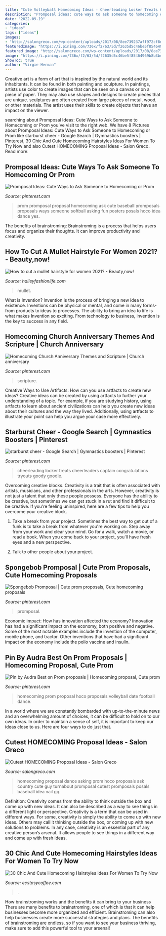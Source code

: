```yaml
---
title: "Cute Volleyball Homecoming Ideas - Cheerleading Locker Treats Cheerleaders Captain Congratulations Tryouts Goody Goodie"
description: "Promposal ideas: cute ways to ask someone to homecoming or prom"
date: "2022-09-19"
categories:
- "ideas"
tags: ["ideas"]
images:
- "http://salongreco.com/wp-content/uploads/2017/08/8ee739237aff972cf8d3253f11ca7e6d-country-prom-proposal-dance-proposal.jpg"
featuredImage: "https://i.pinimg.com/736x/f2/63/5d/f2635d5c46be5f85464969b8b3bc3fb4--prom-proposal-candle-decorations.jpg"
featured_image: "http://salongreco.com/wp-content/uploads/2017/08/8ee739237aff972cf8d3253f11ca7e6d-country-prom-proposal-dance-proposal.jpg"
image: "https://i.pinimg.com/736x/f2/63/5d/f2635d5c46be5f85464969b8b3bc3fb4--prom-proposal-candle-decorations.jpg"
ShowToc: true
author: "Virgie Herman"
---
```



Creative art is a form of art that is inspired by the natural world and its inhabitants. It can be found in both painting and sculpture. In paintings, artists use color to create images that can be seen on a canvas or on a piece of paper. They may also use shapes and designs to create pieces that are unique. sculptures are often created from large pieces of metal, wood, or other materials. The artist uses their skills to create objects that have an impact on the viewer.

	

		
searching about Promposal Ideas: Cute Ways to Ask Someone to Homecoming or Prom you've visit to the right web. We have 8 Pictures about Promposal Ideas: Cute Ways to Ask Someone to Homecoming or Prom like starburst cheer - Google Search | Gymnastics boosters | Pinterest, 30 Chic And Cute Homecoming Hairstyles Ideas For Women To Try Now and also Cutest HOMECOMING Proposal Ideas - Salon Greco. Read more:
		
    
## Promposal Ideas: Cute Ways To Ask Someone To Homecoming Or Prom

<img loading=lazy src="https://i.pinimg.com/736x/20/c8/7f/20c87f31b60150154adb52c392384262.jpg" onerror="this.onerror=null;this.src='https://tse2.mm.bing.net/th?id=OIP.5GiFk6r7vykdJ_TsVHsNEwHaJ4&amp;pid=15.1';" alt="Promposal Ideas: Cute Ways to Ask Someone to Homecoming or Prom">

_Source: pinterest.com_

>prom promposal proposal homecoming ask cute baseball promposals proposals ways someone softball asking fun posters posals hoco idea dance yes. 

	

The benefits of brainstroming:
Brainstroming is a process that helps users focus and organize their thoughts. It can improve productivity and creativity.

    
## How To Cut A Mullet Hairstyle For Women 2021? - Beauty,now!

<img loading=lazy src="https://haileyfashionlife.com/wp-content/uploads/2021/08/1-3-768x1365.jpg" onerror="this.onerror=null;this.src='https://tse2.mm.bing.net/th?id=OIP.RSTT2e8hWb9mCrLOpawo9QHaNK&amp;pid=15.1';" alt="How to cut a mullet hairstyle for women 2021? - Beauty,now!">

_Source: haileyfashionlife.com_

>mullet. 

	

What is Invention?
Invention is the process of bringing a new idea to existence. Inventions can be physical or mental, and come in many forms- from products to ideas to processes. The ability to bring an idea to life is what makes Invention so exciting. From technology to business, invention is the key to success in any field.

    
## Homecoming Church Anniversary Themes And Scripture | Church Anniversary

<img loading=lazy src="https://i.pinimg.com/736x/94/72/0a/94720ae8b0e92aa393030783a63227f4.jpg" onerror="this.onerror=null;this.src='https://tse1.mm.bing.net/th?id=OIP.id0vvPE2axPy20OgcMnb3AAAAA&amp;pid=15.1';" alt="Homecoming Church Anniversary Themes and Scripture | Church anniversary">

_Source: pinterest.com_

>scripture. 

	

Creative Ways to Use Artifacts: How can you use artfacts to create new ideas?
Creative ideas can be created by using artfacts to further your understanding of a topic. For example, if you are studying history, using artfacts to learn about ancient civilizations can help you create new ideas about their cultures and the way they lived. Additionally, using artfacts to illustrate your point can help you argue your case more effectively.

    
## Starburst Cheer - Google Search | Gymnastics Boosters | Pinterest

<img loading=lazy src="https://i.pinimg.com/736x/d8/f8/77/d8f8778d38c45d73c94718e393d30856.jpg" onerror="this.onerror=null;this.src='https://tse2.mm.bing.net/th?id=OIP.QDQ12fJuNmL3X-MKRhLRxAHaJ3&amp;pid=15.1';" alt="starburst cheer - Google Search | Gymnastics boosters | Pinterest">

_Source: pinterest.com_

>cheerleading locker treats cheerleaders captain congratulations tryouts goody goodie. 

	

Overcoming creative blocks.
Creativity is a trait that is often associated with artists, musicians, and other professionals in the arts. However, creativity is not just a talent that only these people possess. Everyone has the ability to be creative, but sometimes we can get stuck in a rut and find it difficult to be creative. If you're feeling uninspired, here are a few tips to help you overcome your creative block.
1. Take a break from your project. Sometimes the best way to get out of a funk is to take a break from whatever you're working on. Step away from your work and clear your mind. Go for a walk, watch a movie, or read a book. When you come back to your project, you'll have fresh eyes and a new perspective.

2. Talk to other people about your project.

    
## Spongebob Promposal | Cute Prom Proposals, Cute Homecoming Proposals

<img loading=lazy src="https://i.pinimg.com/736x/03/5a/12/035a122dcf6fdb72d7d202a9834a7905.jpg" onerror="this.onerror=null;this.src='https://tse3.mm.bing.net/th?id=OIP.ILObui13vjr_Gp1ni_0vDwHaJ3&amp;pid=15.1';" alt="Spongebob Promposal | Cute prom proposals, Cute homecoming proposals">

_Source: pinterest.com_

>promposal. 

	

Economic impact: How has innovation affected the economy?
Innovation has had a significant impact on the economy, both positive and negative. Some of the most notable examples include the invention of the computer, mobile phone, and tractor. Other inventions that have had a significant impact on the economy include the polio vaccine and insulin.

    
## Pin By Audra Best On Prom Proposals | Homecoming Proposal, Cute Prom

<img loading=lazy src="https://i.pinimg.com/736x/f2/63/5d/f2635d5c46be5f85464969b8b3bc3fb4--prom-proposal-candle-decorations.jpg" onerror="this.onerror=null;this.src='https://tse2.mm.bing.net/th?id=OIP.Ocb-r0za8JUjL85JbBPWcQHaJ3&amp;pid=15.1';" alt="Pin by Audra Best on Prom proposals | Homecoming proposal, Cute prom">

_Source: pinterest.com_

>homecoming prom proposal hoco proposals volleyball date football dance. 

	

In a world where we are constantly bombarded with up-to-the-minute news and an overwhelming amount of choices, it can be difficult to hold on to our own ideas. In order to maintain a sense of self, it is important to keep our ideas close to us. Here are four ways to do just that.

    
## Cutest HOMECOMING Proposal Ideas - Salon Greco

<img loading=lazy src="http://salongreco.com/wp-content/uploads/2017/08/8ee739237aff972cf8d3253f11ca7e6d-country-prom-proposal-dance-proposal.jpg" onerror="this.onerror=null;this.src='https://tse4.mm.bing.net/th?id=OIP.ZRz7bMHq8SobMdvQFjCMBgHaJ4&amp;pid=15.1';" alt="Cutest HOMECOMING Proposal Ideas - Salon Greco">

_Source: salongreco.com_

>homecoming proposal dance asking prom hoco proposals ask country cute guy turnabout promposal cutest promposals posals baseball idea nail gq. 

	

Definition: Creativity comes from the ability to think outside the box and come up with new ideas. It can also be described as a way to see things in a different light or perspective.
Creativity is a term that can be used in different ways. For some, creativity is simply the ability to come up with new ideas. Others may call it thinking outside the box, or coming up with new solutions to problems. In any case, creativity is an essential part of any creative person’s arsenal. It allows people to see things in a different way and come up with fresh ideas.

    
## 30 Chic And Cute Homecoming Hairstyles Ideas For Women To Try Now

<img loading=lazy src="https://i0.wp.com/www.ecstasycoffee.com/wp-content/uploads/2017/02/Forgot-to-share-this-pretty-style-I-did-for-homecoming-hairstarartistry-stylesexyhair-bridalhair-modernsalon-homecominghairstyles.jpg?resize=750%2C750&amp;ssl=1" onerror="this.onerror=null;this.src='https://tse2.mm.bing.net/th?id=OIP.8c3zW-GuCl2-B_mAvpxb7wHaHa&amp;pid=15.1';" alt="30 Chic And Cute Homecoming Hairstyles Ideas For Women To Try Now">

_Source: ecstasycoffee.com_

>. 

	

How brainstroming works and the benefits it can bring to your business
There are many benefits to brainstroming, one of which is that it can help businesses become more organized and efficient. Brainstroming can also help businesses create more successful strategies and plans. The benefits of brainstroming are endless, so if you want to see your business thriving, make sure to add this powerful tool to your arsenal!

